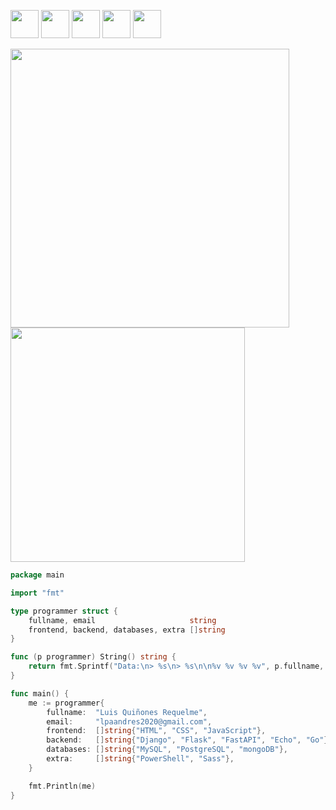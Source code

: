 <a href="https://www.youtube.com/channel/skuldd" target="_blank"><img src="https://i.ibb.co/HFLvw99/youtube-background-gray-rounded.png" width=45></a>
<a href="https://twitter.com/sixmonths2020" target="_blank"><img src="https://i.ibb.co/MPSLnVd/twitter-background-gray-rounded.png" width=45></a>
<a href="https://luisnquin.github.io" target="_blank"><img src="https://i.ibb.co/Kj5LvTM/website-background-gray-rounded.png" width=45></a>
<a href="https://www.instagram.com/luisnquin/"><img src="https://i.ibb.co/vXqkQLc/instagram-background-gray-rounded.png" width=45></a>
<a href="https://www.linkedin.com/in/luis-quinones-requelme/"><img src="https://i.ibb.co/6FYs12R/linkedin-background-gray-rounded.png" width=45></a>
<br>
<p float="left">
  <a  href="https://github.com/luisnquin"><img width="446" src="https://github-readme-stats.vercel.app/api?username=luisnquin&show_icons=true&theme=dracula">
  <a href="https://github.com/luisnquin"><img width="375" src="https://github-readme-stats.vercel.app/api/top-langs/?username=luisnquin&hide=html,scss,css,shell&langs_count=10&layout=compact&theme=dracula">
</p>
                                                                                                                                      
```go
package main

import "fmt"

type programmer struct {
	fullname, email                     string
	frontend, backend, databases, extra []string
}

func (p programmer) String() string {
	return fmt.Sprintf("Data:\n> %s\n> %s\n\n%v %v %v %v", p.fullname, p.email, p.frontend, p.backend, p.databases, p.extra)
}

func main() {
	me := programmer{
		fullname:  "Luis Quiñones Requelme",
		email:     "lpaandres2020@gmail.com",
		frontend:  []string{"HTML", "CSS", "JavaScript"},
		backend:   []string{"Django", "Flask", "FastAPI", "Echo", "Go"},
		databases: []string{"MySQL", "PostgreSQL", "mongoDB"},
		extra:     []string{"PowerShell", "Sass"},
	}

	fmt.Println(me)
}
```
